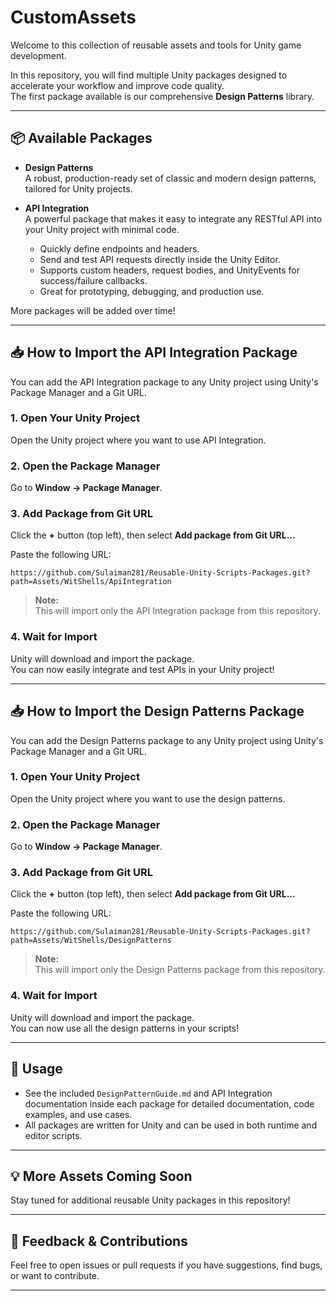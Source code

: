 # CustomAssets

Welcome to this collection of reusable assets and tools for Unity game development.

In this repository, you will find multiple Unity packages designed to accelerate your workflow and improve code quality.  
The first package available is our comprehensive **Design Patterns** library.

---

## 📦 Available Packages

- **Design Patterns**  
  A robust, production-ready set of classic and modern design patterns, tailored for Unity projects.

- **API Integration**  
  A powerful package that makes it easy to integrate any RESTful API into your Unity project with minimal code.  
  - Quickly define endpoints and headers.
  - Send and test API requests directly inside the Unity Editor.
  - Supports custom headers, request bodies, and UnityEvents for success/failure callbacks.
  - Great for prototyping, debugging, and production use.

More packages will be added over time!

---

## 📥 How to Import the API Integration Package

You can add the API Integration package to any Unity project using Unity's Package Manager and a Git URL.

### 1. Open Your Unity Project

Open the Unity project where you want to use API Integration.

### 2. Open the Package Manager

Go to **Window → Package Manager**.

### 3. Add Package from Git URL

Click the **+** button (top left), then select **Add package from Git URL...**

Paste the following URL:

```
https://github.com/Sulaiman281/Reusable-Unity-Scripts-Packages.git?path=Assets/WitShells/ApiIntegration
```

> **Note:**  
> This will import only the API Integration package from this repository.

### 4. Wait for Import

Unity will download and import the package.  
You can now easily integrate and test APIs in your Unity project!

---

## 📥 How to Import the Design Patterns Package

You can add the Design Patterns package to any Unity project using Unity's Package Manager and a Git URL.

### 1. Open Your Unity Project

Open the Unity project where you want to use the design patterns.

### 2. Open the Package Manager

Go to **Window → Package Manager**.

### 3. Add Package from Git URL

Click the **+** button (top left), then select **Add package from Git URL...**

Paste the following URL:

```
https://github.com/Sulaiman281/Reusable-Unity-Scripts-Packages.git?path=Assets/WitShells/DesignPatterns
```

> **Note:**  
> This will import only the Design Patterns package from this repository.

### 4. Wait for Import

Unity will download and import the package.  
You can now use all the design patterns in your scripts!

---

## 📝 Usage

- See the included `DesignPatternGuide.md` and API Integration documentation inside each package for detailed documentation, code examples, and use cases.
- All packages are written for Unity and can be used in both runtime and editor scripts.

---

## 💡 More Assets Coming Soon

Stay tuned for additional reusable Unity packages in this repository!

---

## 📣 Feedback & Contributions

Feel free to open issues or pull requests if you have suggestions, find bugs, or want to contribute.

---
